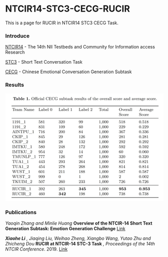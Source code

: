 # NTCIR14-STC3-CECG-RUCIR

This is a page for RUCIR in NTCIR14 STC3 CECG Task.

### Introduce

[NTCIR14](http://research.nii.ac.jp/ntcir/ntcir-14/index.html) - The 14th NII Testbeds and Community for Information access Research 

[STC3](http://sakailab.com/ntcir14stc3/) - Short Text Conversation Task

[CECG](http://coai.cs.tsinghua.edu.cn/hml/challenge/) - Chinese Emotional Conversation Generation Subtask

### Results

![Result](assets/results.png)

### Publications

*Yaoqin Zhang and Minlie Huang* **Overview of the NTCIR-14 Short Text Generation Subtask: Emotion Generation Challenge** [Link](http://research.nii.ac.jp/ntcir/workshop/OnlineProceedings14/pdf/ntcir/02-NTCIR14-OV-STC-ZhangY.pdf)

***Xiaohe Li*** *, Jiaqing Liu, Weihao Zheng, Xiangbo Wang, Yutao Zhu and Zhicheng Dou* **RUCIR at NTCIR-14 STC-3 Task** *, Proceedings of the 14th NTCIR Conference*. 2019. [Link](http://research.nii.ac.jp/ntcir/workshop/OnlineProceedings14/pdf/ntcir/14-NTCIR14-STC-LiX.pdf)

